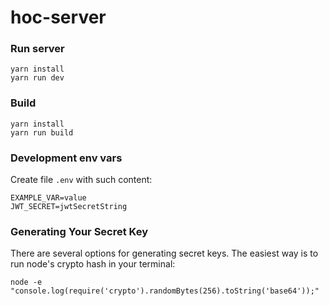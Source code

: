 # hoc-server

### Run server
```
yarn install
yarn run dev
```

### Build
```
yarn install
yarn run build
```

### Development env vars
Create file `.env` with such content:
```
EXAMPLE_VAR=value
JWT_SECRET=jwtSecretString
```

### Generating Your Secret Key
There are several options for generating secret keys. The easiest way is to run node's crypto hash in your terminal:
```
node -e "console.log(require('crypto').randomBytes(256).toString('base64'));"
```
